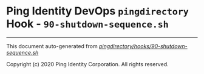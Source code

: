 
# Ping Identity DevOps `pingdirectory` Hook - `90-shutdown-sequence.sh`

---
This document auto-generated from _[pingdirectory/hooks/90-shutdown-sequence.sh](https://github.com/pingidentity/pingidentity-docker-builds/blob/master/pingdirectory/hooks/90-shutdown-sequence.sh)_

Copyright (c)  2020 Ping Identity Corporation. All rights reserved.
